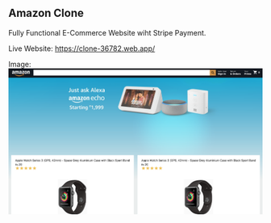 ## Amazon Clone

Fully Functional E-Commerce Website wiht Stripe Payment.

Live Website: https://clone-36782.web.app/

Image:
<img src="public/amazon-clone-react.png" />
